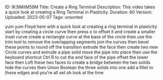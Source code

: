 ID: IK3lMiIM59M
Title: Create a Ring Terminal
Description: This video takes a quick look at creating a Ring Terminal in Plasticity.
Duration: 60
Version: 
Uploaded: 2023-05-07
Tags: unsorted

yum yum
Floyd here with a quick look at creating
a ring terminal in plasticity start by
creating a circle curve then press o to
offset it and create a smaller inset
curve create a rectangle curve at the
base of the circle then use the trim
tool to remove the overlapping segments
join the curves then bevel these points
to round off the transition extrude the
face then create two new Circle curves
and extrude a pipe solid
move the pipe into place
then use the keyboard shortcut Ctrl R to
cut the end face of the pipe offset the
lower face
then Loft these two faces to create a
bridge between the two solids
hide the curves then Union Boolean the
three solids into one
add a fillet to these edges and you're
all set
oh look at the time
